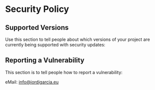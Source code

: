 # Security Policy

## Supported Versions

Use this section to tell people about which versions of your project are
currently being supported with security updates:

## Reporting a Vulnerability

This section is to tell people how to report a vulnerability:

eMail: info@jordigarcia.eu
